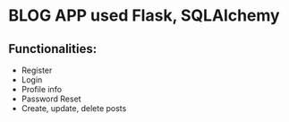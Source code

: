 # BLOG APP used Flask, SQLAlchemy

## Functionalities:
- Register
- Login
- Profile info
- Password Reset
- Create, update, delete posts
